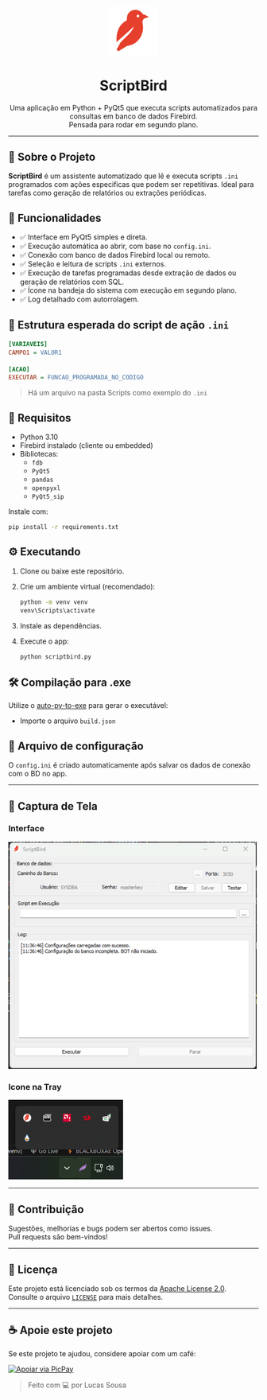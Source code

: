 <div align="center">
  <img src="logos/icone.png" alt="ScriptBird Logo" width="100"/>
</div>

<h1 align="center">ScriptBird</h1>

<p align="center">
  Uma aplicação em Python + PyQt5 que executa scripts automatizados para consultas em banco de dados Firebird.<br>
  Pensada para rodar em segundo plano.
</p>

---

## 🚀 Sobre o Projeto

**ScriptBird** é um assistente automatizado que lê e executa scripts `.ini` programados com ações especificas que podem ser repetitivas. Ideal para tarefas como geração de relatórios ou extrações periódicas.

## 🧠 Funcionalidades

- ✅ Interface em PyQt5 simples e direta.
- ✅ Execução automática ao abrir, com base no `config.ini`.
- ✅ Conexão com banco de dados Firebird local ou remoto.
- ✅ Seleção e leitura de scripts `.ini` externos.
- ✅ Execução de tarefas programadas desde extração de dados ou geração de relatórios com SQL.
- ✅ Ícone na bandeja do sistema com execução em segundo plano.
- ✅ Log detalhado com autorrolagem.

## 💾 Estrutura esperada do script de ação `.ini`

```ini
[VARIAVEIS]
CAMPO1 = VALOR1

[ACAO]
EXECUTAR = FUNCAO_PROGRAMADA_NO_CODIGO
```
> Há um arquivo na pasta Scripts como exemplo do `.ini`

## 🔧 Requisitos

- Python 3.10
- Firebird instalado (cliente ou embedded)
- Bibliotecas:
  - `fdb`
  - `PyQt5`
  - `pandas`
  - `openpyxl`
  - `PyQt5_sip`

Instale com:

```bash
pip install -r requirements.txt
```

## ⚙️ Executando

1. Clone ou baixe este repositório.
2. Crie um ambiente virtual (recomendado):
   ```bash
   python -m venv venv
   venv\Scripts\activate
   ```
3. Instale as dependências.
4. Execute o app:

   ```bash
   python scriptbird.py
   ```

## 🛠 Compilação para .exe

Utilize o [auto-py-to-exe](https://github.com/brentvollebregt/auto-py-to-exe) para gerar o executável:

- Importe o arquivo `build.json`

## 📂 Arquivo de configuração

O `config.ini` é criado automaticamente após salvar os dados de conexão com o BD no app.

---

## 📸 Captura de Tela
### Interface
<img src="screenshots\Screenshot_1.png" width='500rem'><br>
### Icone na Tray
<img src="screenshots\Screenshot_2.png">

---

## 🧪 Contribuição

Sugestões, melhorias e bugs podem ser abertos como issues.  
Pull requests são bem-vindos!

---

## 📄 Licença

Este projeto está licenciado sob os termos da [Apache License 2.0](https://www.apache.org/licenses/LICENSE-2.0).  
Consulte o arquivo [`LICENSE`](./LICENSE) para mais detalhes.

---

## ☕ Apoie este projeto

Se este projeto te ajudou, considere apoiar com um café:

[![Apoiar via PicPay](https://img.shields.io/badge/PicPay-Apoiar-21C25E?style=for-the-badge&logo=picpay)](https://picpay.me/lucas.t.sousa/5.0)

> Feito com 💻 por Lucas Sousa
